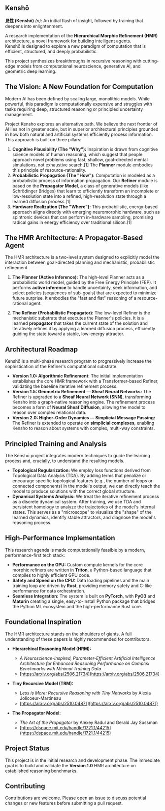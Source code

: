 ## Kenshō
**見性 (Kenshō)** _(n)_: An initial flash of insight, followed by training that deepens into enlightenment.  

A research implementation of the **Hierarchical Morphic Refinement (HMR)** architecture, a novel framework for building intelligent agents.  
Kenshō is designed to explore a new paradigm of computation that is efficient, structured, and deeply probabilistic.  

This project synthesizes breakthroughs in recursive reasoning with cutting-edge models from computational neuroscience, generative AI, and geometric deep learning.  

## The Vision: A New Foundation for Computation

Modern AI has been defined by scaling large, monolithic models. While powerful, this paradigm is computationally expensive and struggles with tasks requiring deep, structured reasoning or principled uncertainty management.

Project Kensho explores an alternative path. We believe the next frontier of AI lies not in greater scale, but in superior architectural principles grounded in how both natural and artificial systems efficiently process information. This approach is built on three pillars:

1.  **Cognitive Plausibility (The "Why"):** Inspiration is drawn from cognitive science models of human reasoning, which suggest that people approach novel problems using fast, shallow, goal-directed mental simulations, not exhaustive search.[1] The **Planner** module embodies this principle of resource-rationality.
2.  **Probabilistic Propagation (The "How"):** Computation is modeled as a probabilistic process of information propagation. Our **Refiner** module is based on the **Propagator Model**, a class of generative models (like Schrödinger Bridges) that learn to efficiently transform an incomplete or low-resolution state into a refined, high-resolution state through a learned diffusion process.[1]
3.  **Hardware Realization (The "Where"):** This probabilistic, energy-based approach aligns directly with emerging neuromorphic hardware, such as spintronic devices that can perform in-hardware sampling, promising radical gains in energy efficiency over traditional silicon.[1]

## The HMR Architecture: A Propagator-Based Agent

The HMR architecture is a two-level system designed to explicitly model the interaction between goal-directed planning and mechanistic, probabilistic refinement.

1.  **The Planner (Active Inference):** The high-level Planner acts as a probabilistic world model, guided by the Free Energy Principle (FEP). It performs **active inference** to handle uncertainty, seek information, and select policies (sequences of sub-goals) that are expected to minimize future surprise. It embodies the "fast and flat" reasoning of a resource-rational agent.

2.  **The Refiner (Probabilistic Propagator):** The low-level Refiner is the mechanistic substrate that executes the Planner's policies. It is a learned **propagator** that takes the current state of the solution and iteratively refines it by applying a learned diffusion process, efficiently guiding the state toward a stable, low-energy attractor.

## Architectural Roadmap

Kenshō is a multi-phase research program to progressively increase the sophistication of the Refiner's computational substrate.

*   **Version 1.0: Algorithmic Refinement:** The initial implementation establishes the core HMR framework with a Transformer-based Refiner, validating the baseline iterative refinement process.
*   **Version 1.5: Geometric Refinement — Sheaf Neural Networks:** The Refiner is upgraded to a **Sheaf Neural Network (SNN)**, transforming Kensho into a graph-native reasoning engine. The refinement process becomes a form of **Neural Sheaf Diffusion**, allowing the model to reason over complex relational data.
*   **Version 2.0: Higher-Order Dynamics — Simplicial Message Passing:** The Refiner is extended to operate on **simplicial complexes**, enabling Kensho to reason about systems with complex, multi-way constraints.

## Principled Training and Analysis

The Kenshō project integrates modern techniques to guide the learning process and, crucially, to understand the resulting models.

*   **Topological Regularization:** We employ loss functions derived from Topological Data Analysis (TDA). By adding terms that penalize or encourage specific topological features (e.g., the number of loops or connected components) in the model's output, we can directly teach the model to produce solutions with the correct global structure.
*   **Dynamical Systems Analysis:** We treat the iterative refinement process as a discrete dynamical system. After training, we use TDA and persistent homology to analyze the trajectories of the model's internal states. This serves as a "microscope" to visualize the "shape" of the learned dynamics, identify stable attractors, and diagnose the model's reasoning process.

## High-Performance Implementation

This research agenda is made computationally feasible by a modern, performance-first tech stack:

*   **Performance on the GPU:** Custom compute kernels for the core morphic refiners are written in **Triton**, a Python-based language that compiles to highly efficient GPU code.
*   **Safety and Speed on the CPU:** Data loading pipelines and the main training loop are driven by **Rust**, providing memory safety and C-like performance for data orchestration.
*   **Seamless Integration:** The system is built on **PyTorch**, with **PyO3** and **Maturin** creating a single, easy-to-install Python package that bridges the Python ML ecosystem and the high-performance Rust core.

## Foundational Inspiration

The HMR architecture stands on the shoulders of giants. A full understanding of these papers is highly recommended for contributors.

*   **Hierarchical Reasoning Model (HRM):**
    *   *A Neuroscience-Inspired, Parameter-Efficient Artificial Intelligence Architecture for Enhanced Reasoning Performance on Complex Benchmarks with Minimal Training Data*
    *   [https://arxiv.org/abs/2506.21734](https://arxiv.org/abs/2506.21734)

*   **Tiny Recursive Model (TRM):**
    *   *Less is More: Recursive Reasoning with Tiny Networks* by Alexia Jolicoeur-Martineau
    *   [https://arxiv.org/abs/2510.04871](https://arxiv.org/abs/2510.04871)

*   **The Propagator Model:**
    *  *The Art of the Propagator* by Alexey Radul and Gerald Jay Sussman
    *  [https://dspace.mit.edu/handle/1721.1/44215](https://dspace.mit.edu/handle/1721.1/44215)

## Project Status

This project is in the initial research and development phase. The immediate goal is to build and validate the **Version 1.0** HMR architecture on established reasoning benchmarks.

## Contributing

Contributions are welcome. Please open an issue to discuss potential changes or new features before submitting a pull request.
